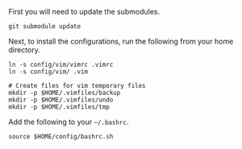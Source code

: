 First you will need to update the submodules.

```
git submodule update
```

Next, to install the configurations, run the following from your home directory.

```
ln -s config/vim/vimrc .vimrc
ln -s config/vim/ .vim

# Create files for vim temporary files
mkdir -p $HOME/.vimfiles/backup
mkdir -p $HOME/.vimfiles/undo
mkdir -p $HOME/.vimfiles/tmp
```

Add the following to your `~/.bashrc`.

```
source $HOME/config/bashrc.sh
```
